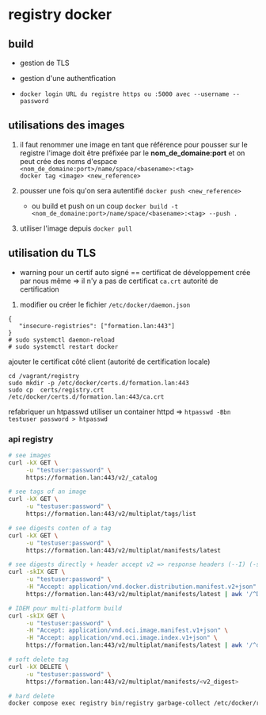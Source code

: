 # registry docker

## build

* gestion de TLS
* gestion d'une authentfication

* `docker login URL du registre https ou :5000 avec --username --password`

## utilisations des images

1. il faut renommer une image en tant que référence pour pousser sur le registre
   l'image doit être préfixée par le **nom_de_domaine:port** et
   on peut crée des noms d'espace `<nom_de_domaine:port>/name/space/<basename>:<tag>`   
   `docker tag <image> <new_reference>`

2. pousser une fois qu'on sera autentifié
   `docker push <new_reference>`

   * ou build et push on un coup `docker build -t <nom_de_domaine:port>/name/space/<basename>:<tag> --push .`

3. utiliser l'image depuis `docker pull`

## utilisation du TLS

* warning pour un certif auto signé == certificat de développement crée par nous même
  => il n'y a pas de certificat `ca.crt` autorité de certification 
1. modifier ou créer le fichier `/etc/docker/daemon.json`

```
{
   "insecure-registries": ["formation.lan:443"]
}
# sudo systemctl daemon-reload
# sudo systemctl restart docker
```

ajouter le certificat côté client (autorité de certification locale)
```
cd /vagrant/registry
sudo mkdir -p /etc/docker/certs.d/formation.lan:443
sudo cp  certs/registry.crt /etc/docker/certs.d/formation.lan:443/ca.crt
```

refabriquer un htpasswd utiliser un container httpd => 
`htpasswd -Bbn testuser password > htpasswd`

### api registry

```bash
# see images
curl -kX GET \
     -u "testuser:password" \
     https://formation.lan:443/v2/_catalog

# see tags of an image
curl -kX GET \
     -u "testuser:password" \
     https://formation.lan:443/v2/multiplat/tags/list

# see digests conten of a tag
curl -kX GET \
     -u "testuser:password" \
     https://formation.lan:443/v2/multiplat/manifests/latest

# see digests directly + header accept v2 => response headers (--I) (-s silent) (-k : disable tls)
curl -skIX GET \
     -u "testuser:password" \
     -H "Accept: application/vnd.docker.distribution.manifest.v2+json" \
     https://formation.lan:443/v2/multiplat/manifests/latest | awk '/^Docker-Content-Digest/ {print $2}'

# IDEM pour multi-platform build
curl -skIX GET \
     -u "testuser:password" \
     -H "Accept: application/vnd.oci.image.manifest.v1+json" \
     -H "Accept: application/vnd.oci.image.index.v1+json" \
     https://formation.lan:443/v2/multiplat/manifests/latest | awk '/^docker-content-digest/ {print $2}'

# soft delete tag
curl -kX DELETE \
     -u "testuser:password" \
     https://formation.lan:443/v2/multiplat/manifests/<v2_digest>

# hard delete
docker compose exec registry bin/registry garbage-collect /etc/docker/registry/config.yml 
```